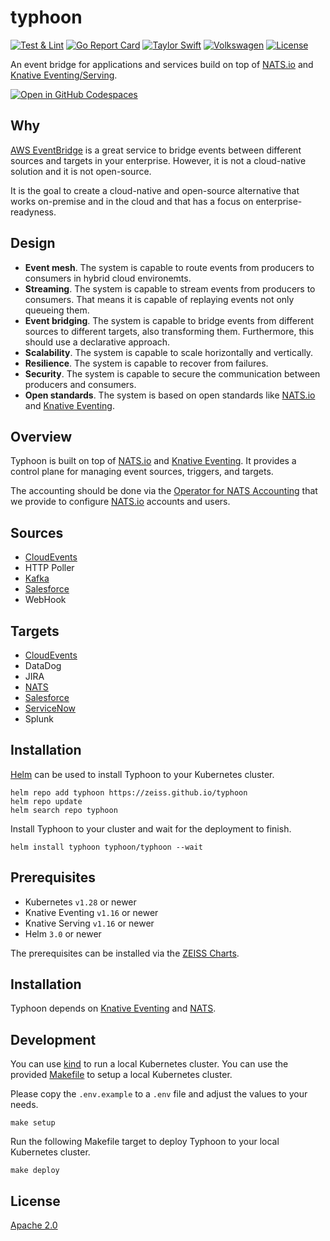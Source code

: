 # typhoon

[![Test & Lint](https://github.com/ZEISS/typhoon/actions/workflows/main.yml/badge.svg)](https://github.com/ZEISS/typhoon/actions/workflows/main.yml)
[![Go Report Card](https://goreportcard.com/badge/github.com/zeiss/typhoon)](https://goreportcard.com/report/github.com/zeiss/typhoon)
[![Taylor Swift](https://img.shields.io/badge/secured%20by-taylor%20swift-brightgreen.svg)](https://twitter.com/SwiftOnSecurity)
[![Volkswagen](https://auchenberg.github.io/volkswagen/volkswargen_ci.svg?v=1)](https://github.com/auchenberg/volkswagen)
[![License](https://img.shields.io/badge/License-Apache%202.0-blue.svg)](https://opensource.org/licenses/Apache-2.0)

An event bridge for applications and services build on top of [NATS.io](https://nats.io) and [Knative Eventing/Serving](https://knative.dev/docs/).

[![Open in GitHub Codespaces](https://github.com/codespaces/badge.svg)](https://codespaces.new/ZEISS/typhoon?quickstart=1)

## Why

[AWS EventBridge](https://aws.amazon.com/eventbridge/) is a great service to bridge events between different sources and targets in your enterprise. However, it is not a cloud-native solution and it is not open-source.

It is the goal to create a cloud-native and open-source alternative that works on-premise and in the cloud and that has a focus on enterprise-readyness.

## Design

* **Event mesh**. The system is capable to route events from producers to consumers in hybrid cloud environemts.
* **Streaming**. The system is capable to stream events from producers to consumers. That means it is capable of replaying events not only queueing them.
* **Event bridging**. The system is capable to bridge events from different sources to different targets, also transforming them. Furthermore, this should use a declarative approach.
* **Scalability**. The system is capable to scale horizontally and vertically.
* **Resilience**. The system is capable to recover from failures.
* **Security**. The system is capable to secure the communication between producers and consumers.
* **Open standards**. The system is based on open standards like [NATS.io](https://nats.io/) and [Knative Eventing](https://knative.dev/docs/eventing/).

## Overview

Typhoon is built on top of [NATS.io](https://nats.io/) and [Knative Eventing](https://knative.dev/docs/eventing/). It provides a control plane for managing event sources, triggers, and targets.

The accounting should be done via the  [Operator for NATS Accounting](https://github.com/ZEISS/natz-operator) that we provide to configure [NATS.io](https://nats.io/) accounts and users.

## Sources

* [CloudEvents](https://cloudevents.io/)
* HTTP Poller
* [Kafka](https://kafka.apache.org/)
* [Salesforce](https://www.salesforce.com/)
* WebHook

## Targets

* [CloudEvents](https://cloudevents.io/)
* DataDog
* JIRA
* [NATS](https://nats.io)
* [Salesforce](https://www.salesforce.com/)
* [ServiceNow](https://www.servicenow.com/)
* Splunk

## Installation

[Helm](https://helm.sh/) can be used to install Typhoon to your Kubernetes cluster.

```shell
helm repo add typhoon https://zeiss.github.io/typhoon
helm repo update
helm search repo typhoon
```

Install Typhoon to your cluster and wait for the deployment to finish.

```shell
helm install typhoon typhoon/typhoon --wait
```

## Prerequisites

* Kubernetes `v1.28` or newer
* Knative Eventing `v1.16` or newer
* Knative Serving `v1.16` or newer
* Helm `3.0` or newer

The prerequisites can be installed via the [ZEISS Charts](https://github.com/zeiss/charts).

## Installation

Typhoon depends on [Knative Eventing](https://knative.dev/docs/) and [NATS](https://nats.io).

## Development

You can use [kind](https://kind.sigs.k8s.io/) to run a local Kubernetes cluster. You can use the provided [Makefile](/Makefile) to setup a local Kubernetes cluster.

Please copy the `.env.example` to a `.env` file and adjust the values to your needs.

```shell
make setup
```

Run the following Makefile target to deploy Typhoon to your local Kubernetes cluster.

```shell
make deploy
```

## License

[Apache 2.0](/LICENSE)
